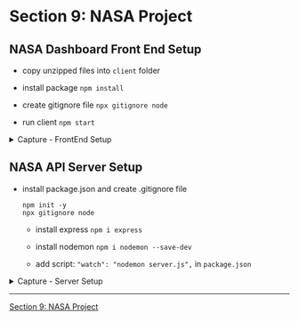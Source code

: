 #   Section 9: NASA Project

## NASA Dashboard Front End Setup

  - copy unzipped files into `client` folder

  - install package `npm install` 

  - create gitignore file `npx gitignore node` 

  - run client `npm start`

<details>
  <summary> Capture - FrontEnd Setup </summary>  

  <p align="center" >
    <img src="../imags/103_NASA-Dashboard-Front-End-Setup.png" width="30%" >
    <img src="../imags/103_NASA-Dashboard-Front-End-Setup_2.png" width="30%" >
    <img src="../imags/103_NASA-Dashboard-Front-End-Setup_3.png" width="30%" >
</p> 

</details>

## NASA API Server Setup 

- install package.json and create .gitignore file 
  ```
  npm init -y 
  npx gitignore node
  ````

  - install express `npm i express` 
 
  - install nodemon `npm i nodemon --save-dev`

  - add script: `"watch": "nodemon server.js",` in `package.json`


<details>
  <summary> Capture - Server Setup </summary>

-   run `npm run watch` 

-  `http://localhost:3000/`

<p align="center" >
    <img src="../../imags/100_Layouts-and-Separation-of-Concerns.png" width="90%" >
    <img src="../../imags/100_Layouts-and-Separation-of-Concerns_2.png" width="90%" >
</p> 

</details>

---

[Section 9: NASA Project](../../contents/Section-9_NASA-Project.md) 